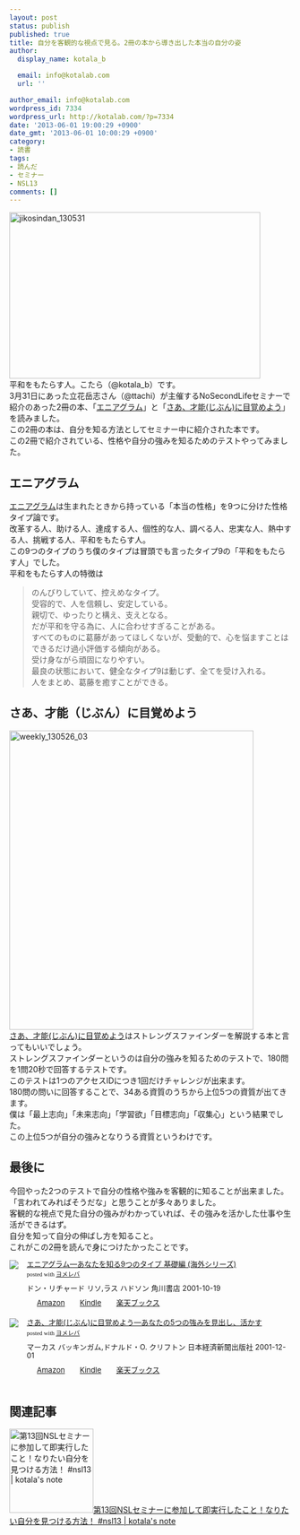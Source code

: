 ```yaml
---
layout: post
status: publish
published: true
title: 自分を客観的な視点で見る。2冊の本から導き出した本当の自分の姿
author:
  display_name: kotala_b

  email: info@kotalab.com
  url: ''

author_email: info@kotalab.com
wordpress_id: 7334
wordpress_url: http://kotalab.com/?p=7334
date: '2013-06-01 19:00:29 +0900'
date_gmt: '2013-06-01 10:00:29 +0900'
category:
- 読書
tags:
- 読んだ
- セミナー
- NSL13
comments: []
---
```

<p><img src="http://kotalab.com/wp-content/uploads/jikosindan_130531-448x297.jpg" alt="jikosindan_130531" width="448" height="297" class="alignnone size-large wp-image-7335" /><br />
平和をもたらす人。こたら（@kotala_b）です。<br />
3月31日にあった立花岳志さん（@ttachi）が主催するNoSecondLifeセミナーで紹介のあった2冊の本、「<a href="http://c.af.moshimo.com/af/c/click?a_id=374940&p_id=170&pc_id=185&pl_id=4062&s_v=b5Rz2P0601xu&url=http%3A%2F%2Fwww.amazon.co.jp%2Fexec%2Fobidos%2FASIN%2F4047913944%2Fref%3Dnosim" rel="nofollow" name="booklink" target="_blank">エニアグラム</a>」と「<a href="http://c.af.moshimo.com/af/c/click?a_id=374940&p_id=170&pc_id=185&pl_id=4062&s_v=b5Rz2P0601xu&url=http%3A%2F%2Fwww.amazon.co.jp%2Fexec%2Fobidos%2FASIN%2F4532149479%2Fref%3Dnosim" rel="nofollow" name="booklink" target="_blank">さあ、才能(じぶん)に目覚めよう</a>」を読みました。<br />
この2冊の本は、自分を知る方法としてセミナー中に紹介された本です。<br />
この2冊で紹介されている、性格や自分の強みを知るためのテストやってみました。<br />
<!--more--></p>
<h2>エニアグラム</h2>
<p><a href="http://c.af.moshimo.com/af/c/click?a_id=374940&p_id=170&pc_id=185&pl_id=4062&s_v=b5Rz2P0601xu&url=http%3A%2F%2Fwww.amazon.co.jp%2Fexec%2Fobidos%2FASIN%2F4047913944%2Fref%3Dnosim" rel="nofollow" name="booklink" target="_blank">エニアグラム</a>は生まれたときから持っている「本当の性格」を9つに分けた性格タイプ論です。<br />
改革する人、助ける人、達成する人、個性的な人、調べる人、忠実な人、熱中する人、挑戦する人、平和をもたらす人。<br />
この9つのタイプのうち僕のタイプは冒頭でも言ったタイプ9の「平和をもたらす人」でした。<br />
平和をもたらす人の特徴は</p>
<blockquote><p>のんびりしていて、控えめなタイプ。<br />
受容的で、人を信頼し、安定している。<br />
親切で、ゆったりと構え、支えとなる。<br />
だが平和を守る為に、人に合わせすぎることがある。<br />
すべてのものに葛藤があってほしくないが、受動的で、心を悩ますことはできるだけ過小評価する傾向がある。<br />
受け身ながら頑固になりやすい。<br />
最良の状態において、健全なタイプ9は動じず、全てを受け入れる。<br />
人をまとめ、葛藤を癒すことができる。
</p></blockquote>
<h2>さあ、才能（じぶん）に目覚めよう</h2>
<p><img src="http://kotalab.com/wp-content/uploads/weekly_130526_03.jpg" alt="weekly_130526_03" width="436" height="534" class="alignnone size-full wp-image-7251" /><br />
<a href="http://c.af.moshimo.com/af/c/click?a_id=374940&p_id=170&pc_id=185&pl_id=4062&s_v=b5Rz2P0601xu&url=http%3A%2F%2Fwww.amazon.co.jp%2Fexec%2Fobidos%2FASIN%2F4532149479%2Fref%3Dnosim" rel="nofollow" name="booklink" target="_blank">さあ、才能(じぶん)に目覚めよう</a>はストレングスファインダーを解説する本と言ってもいいでしょう。<br />
ストレングスファインダーというのは自分の強みを知るためのテストで、180問を1問20秒で回答するテストです。<br />
このテストは1つのアクセスIDにつき1回だけチャレンジが出来ます。<br />
180問の問いに回答することで、34ある資質のうちから上位5つの資質が出てきます。<br />
僕は「最上志向」「未来志向」「学習欲」「目標志向」「収集心」という結果でした。<br />
この上位5つが自分の強みとなりうる資質というわけです。</p>
<h2>最後に</h2>
<p>今回やった2つのテストで自分の性格や強みを客観的に知ることが出来ました。<br />
「言われてみればそうだな」と思うことが多々ありました。<br />
客観的な視点で見た自分の強みがわかっていれば、その強みを活かした仕事や生活ができるはず。<br />
自分を知って自分の伸ばし方を知ること。<br />
これがこの2冊を読んで身につけたかったことです。</p>
<div class="booklink-box" style="text-align:left;padding-bottom:20px;font-size:small;/zoom: 1;overflow: hidden;">
<div class="booklink-image" style="float:left;margin:0 15px 10px 0;"><a href="http://c.af.moshimo.com/af/c/click?a_id=374940&p_id=170&pc_id=185&pl_id=4062&s_v=b5Rz2P0601xu&url=http%3A%2F%2Fwww.amazon.co.jp%2Fexec%2Fobidos%2FASIN%2F4047913944%2Fref%3Dnosim" name="booklink" rel="nofollow" target="_blank"><img src="http://ecx.images-amazon.com/images/I/51YV8KFDPTL._SL160_.jpg" style="border: none;" /></a></div>
<div class="booklink-info" style="line-height:120%;/zoom: 1;overflow: hidden;">
<div class="booklink-name" style="margin-bottom:10px;line-height:120%"><a href="http://c.af.moshimo.com/af/c/click?a_id=374940&p_id=170&pc_id=185&pl_id=4062&s_v=b5Rz2P0601xu&url=http%3A%2F%2Fwww.amazon.co.jp%2Fexec%2Fobidos%2FASIN%2F4047913944%2Fref%3Dnosim" rel="nofollow" name="booklink" target="_blank">エニアグラム―あなたを知る9つのタイプ 基礎編 (海外シリーズ)</a>
<div class="booklink-powered-date" style="font-size:8pt;margin-top:5px;font-family:verdana;line-height:120%">posted with <a href="http://yomereba.com" target="_blank">ヨメレバ</a></div>
</div>
<div class="booklink-detail" style="margin-bottom:5px;">ドン・リチャード リソ,ラス ハドソン 角川書店 2001-10-19    </div>
<div class="booklink-link2" style="margin-top:10px;">
<div class="shoplinkamazon" style="display:inline;margin-right:5px;background: url('http://img.yomereba.com/tam_y.gif') 0 0 no-repeat;padding: 2px 0 2px 18px;white-space: nowrap;"><a href="http://c.af.moshimo.com/af/c/click?a_id=374940&p_id=170&pc_id=185&pl_id=4062&s_v=b5Rz2P0601xu&url=http%3A%2F%2Fwww.amazon.co.jp%2Fexec%2Fobidos%2FASIN%2F4047913944%2Fref%3Dnosim" rel="nofollow" target="_blank" title="アマゾン" >Amazon</a></div>
<div class="shoplinkkindle" style="display:inline;margin-right:5px;background: url('http://img.yomereba.com/tam_y.gif') 0 0 no-repeat;padding: 2px 0 2px 18px;white-space: nowrap;"><a href="http://c.af.moshimo.com/af/c/click?a_id=374940&p_id=170&pc_id=185&pl_id=4062&s_v=b5Rz2P0601xu&url=http%3A%2F%2Fwww.amazon.co.jp%2Fgp%2Fsearch%3Fkeywords%3D%2583G%2583j%2583A%2583O%2583%2589%2583%2580%2581%255C%2582%25A0%2582%25C8%2582%25BD%2582%25F0%2592m%2582%25E99%2582%25C2%2582%25CC%2583%255E%2583C%2583v%2520%258A%25EE%2591b%2595%25D2%2520%2528%258AC%258AO%2583V%2583%258A%2581%255B%2583Y%2529%26__mk_ja_JP%3D%2583J%2583%255E%2583J%2583i%26url%3Dnode%253D2275256051" rel="nofollow" target="_blank" >Kindle</a></div>
<div class="shoplinkrakuten" style="display:inline;margin-right:5px;background: url('http://img.yomereba.com/tam_y.gif') 0 -50px no-repeat;padding: 2px 0 2px 18px;white-space: nowrap;"><a href="http://c.af.moshimo.com/af/c/click?a_id=374941&p_id=56&pc_id=56&pl_id=637&s_v=b5Rz2P0601xu&url=http%3A%2F%2Fbooks.rakuten.co.jp%2Frb%2F1385133%2F" rel="nofollow" target="_blank" title="楽天ブックス" >楽天ブックス</a></div>
</div>
</div>
<div class="booklink-footer" style="clear: left"></div>
</div>
<div class="booklink-box" style="text-align:left;padding-bottom:20px;font-size:small;/zoom: 1;overflow: hidden;">
<div class="booklink-image" style="float:left;margin:0 15px 10px 0;"><a href="http://c.af.moshimo.com/af/c/click?a_id=374940&p_id=170&pc_id=185&pl_id=4062&s_v=b5Rz2P0601xu&url=http%3A%2F%2Fwww.amazon.co.jp%2Fexec%2Fobidos%2FASIN%2F4532149479%2Fref%3Dnosim" name="booklink" rel="nofollow" target="_blank"><img src="http://ecx.images-amazon.com/images/I/51A7ZKPW20L._SL160_.jpg" style="border: none;" /></a></div>
<div class="booklink-info" style="line-height:120%;/zoom: 1;overflow: hidden;">
<div class="booklink-name" style="margin-bottom:10px;line-height:120%"><a href="http://c.af.moshimo.com/af/c/click?a_id=374940&p_id=170&pc_id=185&pl_id=4062&s_v=b5Rz2P0601xu&url=http%3A%2F%2Fwww.amazon.co.jp%2Fexec%2Fobidos%2FASIN%2F4532149479%2Fref%3Dnosim" rel="nofollow" name="booklink" target="_blank">さあ、才能(じぶん)に目覚めよう―あなたの5つの強みを見出し、活かす</a>
<div class="booklink-powered-date" style="font-size:8pt;margin-top:5px;font-family:verdana;line-height:120%">posted with <a href="http://yomereba.com" target="_blank">ヨメレバ</a></div>
</div>
<div class="booklink-detail" style="margin-bottom:5px;">マーカス バッキンガム,ドナルド・O. クリフトン 日本経済新聞出版社 2001-12-01    </div>
<div class="booklink-link2" style="margin-top:10px;">
<div class="shoplinkamazon" style="display:inline;margin-right:5px;background: url('http://img.yomereba.com/tam_y.gif') 0 0 no-repeat;padding: 2px 0 2px 18px;white-space: nowrap;"><a href="http://c.af.moshimo.com/af/c/click?a_id=374940&p_id=170&pc_id=185&pl_id=4062&s_v=b5Rz2P0601xu&url=http%3A%2F%2Fwww.amazon.co.jp%2Fexec%2Fobidos%2FASIN%2F4532149479%2Fref%3Dnosim" rel="nofollow" target="_blank" title="アマゾン" >Amazon</a></div>
<div class="shoplinkkindle" style="display:inline;margin-right:5px;background: url('http://img.yomereba.com/tam_y.gif') 0 0 no-repeat;padding: 2px 0 2px 18px;white-space: nowrap;"><a href="http://c.af.moshimo.com/af/c/click?a_id=374940&p_id=170&pc_id=185&pl_id=4062&s_v=b5Rz2P0601xu&url=http%3A%2F%2Fwww.amazon.co.jp%2Fgp%2Fsearch%3Fkeywords%3D%2582%25B3%2582%25A0%2581A%258D%25CB%2594%255C%2528%2582%25B6%2582%25D4%2582%25F1%2529%2582%25C9%2596%25DA%258Ao%2582%25DF%2582%25E6%2582%25A4%2581%255C%2582%25A0%2582%25C8%2582%25BD%2582%25CC5%2582%25C2%2582%25CC%258B%25AD%2582%25DD%2582%25F0%258C%25A9%258Fo%2582%25B5%2581A%258A%2588%2582%25A9%2582%25B7%26__mk_ja_JP%3D%2583J%2583%255E%2583J%2583i%26url%3Dnode%253D2275256051" rel="nofollow" target="_blank" >Kindle</a></div>
<div class="shoplinkrakuten" style="display:inline;margin-right:5px;background: url('http://img.yomereba.com/tam_y.gif') 0 -50px no-repeat;padding: 2px 0 2px 18px;white-space: nowrap;"><a href="http://c.af.moshimo.com/af/c/click?a_id=374941&p_id=56&pc_id=56&pl_id=637&s_v=b5Rz2P0601xu&url=http%3A%2F%2Fbooks.rakuten.co.jp%2Frb%2F1397867%2F" rel="nofollow" target="_blank" title="楽天ブックス" >楽天ブックス</a></div>
</div>
</div>
<div class="booklink-footer" style="clear: left"></div>
</div>
<h2 class="rele">関連記事</h2>
<p><a href="http://kotalab.com/af-s-dx-nikkor-35mm" target="_blank"><img  class="alignleft" src="http://kotalab.com/wp-content/uploads/slooProImg_20130401222745.jpg" alt="第13回NSLセミナーに参加して即実行したこと！なりたい自分を見つける方法！ #nsl13 | kotala's note" width="150" /></a><a href="http://kotalab.com/af-s-dx-nikkor-35mm" target="_blank">第13回NSLセミナーに参加して即実行したこと！なりたい自分を見つける方法！ #nsl13 | kotala's note</a><br style="clear:both;" /></p>
